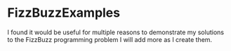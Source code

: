 # FizzBuzzExamples
I found it would be useful for multiple reasons to demonstrate my solutions to the FizzBuzz programming problem
I will add more as I create them.
